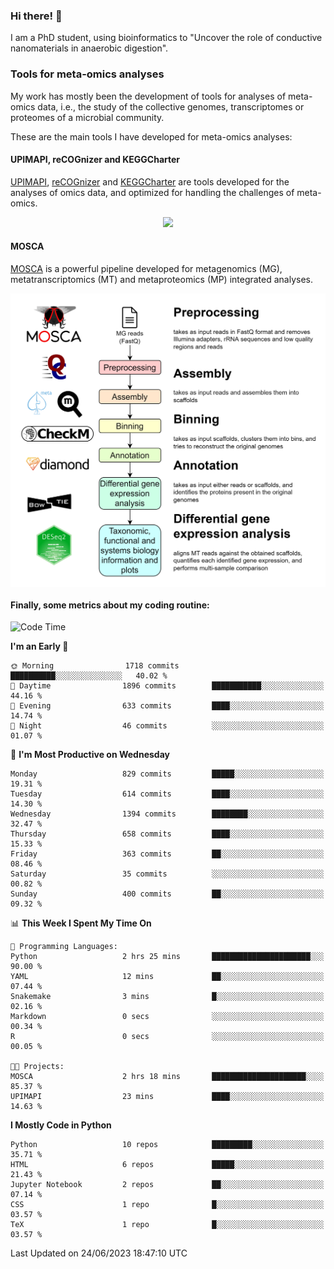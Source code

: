 ### Hi there! 👋

I am a PhD student, using bioinformatics to "Uncover the role of conductive nanomaterials in anaerobic digestion".

### Tools for meta-omics analyses

My work has mostly been the development of tools for analyses of meta-omics data, i.e., the study of the collective genomes, transcriptomes or proteomes of a microbial community.

These are the main tools I have developed for meta-omics analyses:

#### UPIMAPI, reCOGnizer and KEGGCharter

[UPIMAPI](https://github.com/iquasere/UPIMAPI), [reCOGnizer](https://github.com/iquasere/reCOGnizer) and [KEGGCharter](https://github.com/iquasere/KEGGCharter) are tools developed for the analyses of omics data, and optimized for handling the challenges of meta-omics.

<p align="center">
    <img src="assets/annotation_paper.png">
</p>

#### MOSCA

[MOSCA](https://github.com/iquasere/MOSCA) is a powerful pipeline developed for metagenomics (MG), metatranscriptomics (MT) and metaproteomics (MP) integrated analyses.

<p align="center">
    <img src="assets/mosca_workflow.png" align="center" width="700">
</p>


#### Finally, some metrics about my coding routine:

<!--START_SECTION:waka-->
![Code Time](http://img.shields.io/badge/Code%20Time-595%20hrs%209%20mins-blue)

**I'm an Early 🐤** 

```text
🌞 Morning                1718 commits        ██████████░░░░░░░░░░░░░░░   40.02 % 
🌆 Daytime                1896 commits        ███████████░░░░░░░░░░░░░░   44.16 % 
🌃 Evening                633 commits         ████░░░░░░░░░░░░░░░░░░░░░   14.74 % 
🌙 Night                  46 commits          ░░░░░░░░░░░░░░░░░░░░░░░░░   01.07 % 
```
📅 **I'm Most Productive on Wednesday** 

```text
Monday                   829 commits         █████░░░░░░░░░░░░░░░░░░░░   19.31 % 
Tuesday                  614 commits         ████░░░░░░░░░░░░░░░░░░░░░   14.30 % 
Wednesday                1394 commits        ████████░░░░░░░░░░░░░░░░░   32.47 % 
Thursday                 658 commits         ████░░░░░░░░░░░░░░░░░░░░░   15.33 % 
Friday                   363 commits         ██░░░░░░░░░░░░░░░░░░░░░░░   08.46 % 
Saturday                 35 commits          ░░░░░░░░░░░░░░░░░░░░░░░░░   00.82 % 
Sunday                   400 commits         ██░░░░░░░░░░░░░░░░░░░░░░░   09.32 % 
```


📊 **This Week I Spent My Time On** 

```text
💬 Programming Languages: 
Python                   2 hrs 25 mins       ██████████████████████░░░   90.00 % 
YAML                     12 mins             ██░░░░░░░░░░░░░░░░░░░░░░░   07.44 % 
Snakemake                3 mins              █░░░░░░░░░░░░░░░░░░░░░░░░   02.16 % 
Markdown                 0 secs              ░░░░░░░░░░░░░░░░░░░░░░░░░   00.34 % 
R                        0 secs              ░░░░░░░░░░░░░░░░░░░░░░░░░   00.05 % 

🐱‍💻 Projects: 
MOSCA                    2 hrs 18 mins       █████████████████████░░░░   85.37 % 
UPIMAPI                  23 mins             ████░░░░░░░░░░░░░░░░░░░░░   14.63 % 
```

**I Mostly Code in Python** 

```text
Python                   10 repos            █████████░░░░░░░░░░░░░░░░   35.71 % 
HTML                     6 repos             █████░░░░░░░░░░░░░░░░░░░░   21.43 % 
Jupyter Notebook         2 repos             ██░░░░░░░░░░░░░░░░░░░░░░░   07.14 % 
CSS                      1 repo              █░░░░░░░░░░░░░░░░░░░░░░░░   03.57 % 
TeX                      1 repo              █░░░░░░░░░░░░░░░░░░░░░░░░   03.57 % 
```




 Last Updated on 24/06/2023 18:47:10 UTC
<!--END_SECTION:waka-->
